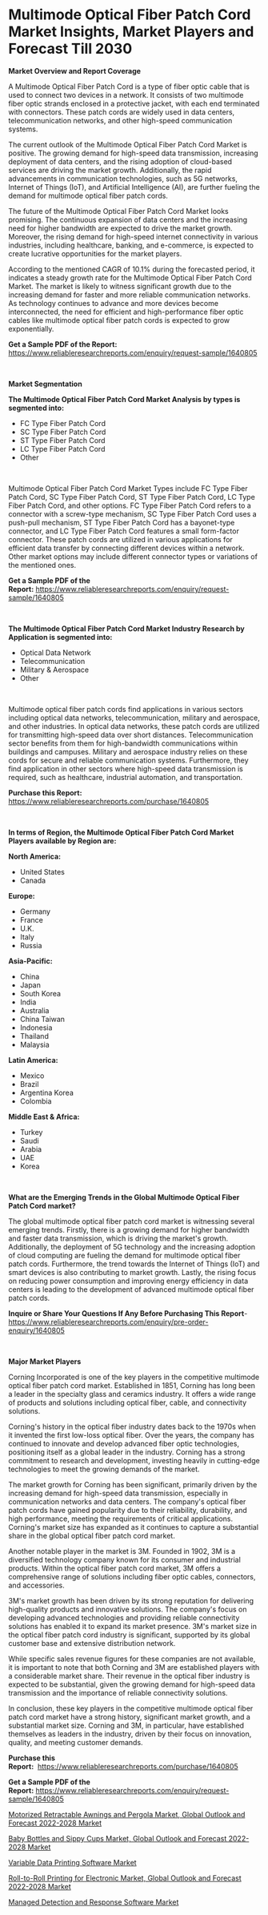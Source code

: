 <p><h1>Multimode Optical Fiber Patch Cord Market Insights, Market Players and Forecast Till 2030</h1></p><p><strong>Market Overview and Report Coverage</strong></p>
<p><p>A Multimode Optical Fiber Patch Cord is a type of fiber optic cable that is used to connect two devices in a network. It consists of two multimode fiber optic strands enclosed in a protective jacket, with each end terminated with connectors. These patch cords are widely used in data centers, telecommunication networks, and other high-speed communication systems.</p><p>The current outlook of the Multimode Optical Fiber Patch Cord Market is positive. The growing demand for high-speed data transmission, increasing deployment of data centers, and the rising adoption of cloud-based services are driving the market growth. Additionally, the rapid advancements in communication technologies, such as 5G networks, Internet of Things (IoT), and Artificial Intelligence (AI), are further fueling the demand for multimode optical fiber patch cords.</p><p>The future of the Multimode Optical Fiber Patch Cord Market looks promising. The continuous expansion of data centers and the increasing need for higher bandwidth are expected to drive the market growth. Moreover, the rising demand for high-speed internet connectivity in various industries, including healthcare, banking, and e-commerce, is expected to create lucrative opportunities for the market players.</p><p>According to the mentioned CAGR of 10.1% during the forecasted period, it indicates a steady growth rate for the Multimode Optical Fiber Patch Cord Market. The market is likely to witness significant growth due to the increasing demand for faster and more reliable communication networks. As technology continues to advance and more devices become interconnected, the need for efficient and high-performance fiber optic cables like multimode optical fiber patch cords is expected to grow exponentially.</p></p>
<p><strong>Get a Sample PDF of the Report:</strong> <a href="https://www.reliableresearchreports.com/enquiry/request-sample/1640805">https://www.reliableresearchreports.com/enquiry/request-sample/1640805</a></p>
<p>&nbsp;</p>
<p><strong>Market Segmentation</strong></p>
<p><strong>The Multimode Optical Fiber Patch Cord Market Analysis by types is segmented into:</strong></p>
<p><ul><li>FC Type Fiber Patch Cord</li><li>SC Type Fiber Patch Cord</li><li>ST Type Fiber Patch Cord</li><li>LC Type Fiber Patch Cord</li><li>Other</li></ul></p>
<p>&nbsp;</p>
<p><p>Multimode Optical Fiber Patch Cord Market Types include FC Type Fiber Patch Cord, SC Type Fiber Patch Cord, ST Type Fiber Patch Cord, LC Type Fiber Patch Cord, and other options. FC Type Fiber Patch Cord refers to a connector with a screw-type mechanism, SC Type Fiber Patch Cord uses a push-pull mechanism, ST Type Fiber Patch Cord has a bayonet-type connector, and LC Type Fiber Patch Cord features a small form-factor connector. These patch cords are utilized in various applications for efficient data transfer by connecting different devices within a network. Other market options may include different connector types or variations of the mentioned ones.</p></p>
<p><strong>Get a Sample PDF of the Report:</strong>&nbsp;<a href="https://www.reliableresearchreports.com/enquiry/request-sample/1640805">https://www.reliableresearchreports.com/enquiry/request-sample/1640805</a></p>
<p>&nbsp;</p>
<p><strong>The Multimode Optical Fiber Patch Cord Market Industry Research by Application is segmented into:</strong></p>
<p><ul><li>Optical Data Network</li><li>Telecommunication</li><li>Military & Aerospace</li><li>Other</li></ul></p>
<p>&nbsp;</p>
<p><p>Multimode optical fiber patch cords find applications in various sectors including optical data networks, telecommunication, military and aerospace, and other industries. In optical data networks, these patch cords are utilized for transmitting high-speed data over short distances. Telecommunication sector benefits from them for high-bandwidth communications within buildings and campuses. Military and aerospace industry relies on these cords for secure and reliable communication systems. Furthermore, they find application in other sectors where high-speed data transmission is required, such as healthcare, industrial automation, and transportation.</p></p>
<p><strong>Purchase this Report:</strong>&nbsp; <a href="https://www.reliableresearchreports.com/purchase/1640805">https://www.reliableresearchreports.com/purchase/1640805</a></p>
<p>&nbsp;</p>
<p><strong>In terms of Region, the Multimode Optical Fiber Patch Cord Market Players available by Region are:</strong></p>
<p>
    <p> <strong> North America: </strong>
        <ul>
            <li>United States</li>
            <li>Canada</li>
        </ul>
        </p> 
    <p> <strong> Europe: </strong>
        <ul>
            <li>Germany</li>
            <li>France</li>
            <li>U.K.</li>
            <li>Italy</li>
            <li>Russia</li>
        </ul>
        </p> 
    <p> <strong> Asia-Pacific: </strong>
        <ul>
            <li>China</li>
            <li>Japan</li>
            <li>South Korea</li>
            <li>India</li>
            <li>Australia</li>
            <li>China Taiwan</li>
            <li>Indonesia</li>
            <li>Thailand</li>
            <li>Malaysia</li>
        </ul>
        </p> 
    <p> <strong> Latin America: </strong>
        <ul>
            <li>Mexico</li>
            <li>Brazil</li>
            <li>Argentina Korea</li>
            <li>Colombia</li>
        </ul>
        </p> 
    <p> <strong> Middle East & Africa: </strong>
        <ul>
            <li>Turkey</li>
            <li>Saudi</li>
            <li>Arabia</li>
            <li>UAE</li>
            <li>Korea</li>
        </ul>
    </p>
    </p>
<p>&nbsp;</p>
<p><strong>What are the Emerging Trends in the Global Multimode Optical Fiber Patch Cord market?</strong></p>
<p><p>The global multimode optical fiber patch cord market is witnessing several emerging trends. Firstly, there is a growing demand for higher bandwidth and faster data transmission, which is driving the market's growth. Additionally, the deployment of 5G technology and the increasing adoption of cloud computing are fueling the demand for multimode optical fiber patch cords. Furthermore, the trend towards the Internet of Things (IoT) and smart devices is also contributing to market growth. Lastly, the rising focus on reducing power consumption and improving energy efficiency in data centers is leading to the development of advanced multimode optical fiber patch cords.</p></p>
<p><strong>Inquire or Share Your Questions If Any Before Purchasing This Report</strong>- <a href="https://www.reliableresearchreports.com/enquiry/pre-order-enquiry/1640805">https://www.reliableresearchreports.com/enquiry/pre-order-enquiry/1640805</a></p>
<p>&nbsp;</p>
<p><strong>Major Market Players</strong></p>
<p><p>Corning Incorporated is one of the key players in the competitive multimode optical fiber patch cord market. Established in 1851, Corning has long been a leader in the specialty glass and ceramics industry. It offers a wide range of products and solutions including optical fiber, cable, and connectivity solutions.</p><p>Corning's history in the optical fiber industry dates back to the 1970s when it invented the first low-loss optical fiber. Over the years, the company has continued to innovate and develop advanced fiber optic technologies, positioning itself as a global leader in the industry. Corning has a strong commitment to research and development, investing heavily in cutting-edge technologies to meet the growing demands of the market.</p><p>The market growth for Corning has been significant, primarily driven by the increasing demand for high-speed data transmission, especially in communication networks and data centers. The company's optical fiber patch cords have gained popularity due to their reliability, durability, and high performance, meeting the requirements of critical applications. Corning's market size has expanded as it continues to capture a substantial share in the global optical fiber patch cord market.</p><p>Another notable player in the market is 3M. Founded in 1902, 3M is a diversified technology company known for its consumer and industrial products. Within the optical fiber patch cord market, 3M offers a comprehensive range of solutions including fiber optic cables, connectors, and accessories.</p><p>3M's market growth has been driven by its strong reputation for delivering high-quality products and innovative solutions. The company's focus on developing advanced technologies and providing reliable connectivity solutions has enabled it to expand its market presence. 3M's market size in the optical fiber patch cord industry is significant, supported by its global customer base and extensive distribution network.</p><p>While specific sales revenue figures for these companies are not available, it is important to note that both Corning and 3M are established players with a considerable market share. Their revenue in the optical fiber industry is expected to be substantial, given the growing demand for high-speed data transmission and the importance of reliable connectivity solutions.</p><p>In conclusion, these key players in the competitive multimode optical fiber patch cord market have a strong history, significant market growth, and a substantial market size. Corning and 3M, in particular, have established themselves as leaders in the industry, driven by their focus on innovation, quality, and meeting customer demands.</p></p>
<p><strong>Purchase this Report:</strong>&nbsp;&nbsp;<a href="https://www.reliableresearchreports.com/purchase/1640805">https://www.reliableresearchreports.com/purchase/1640805</a></p>
<p></p>
<p><strong>Get a Sample PDF of the Report:</strong>&nbsp;<a href="https://www.reliableresearchreports.com/enquiry/request-sample/1640805">https://www.reliableresearchreports.com/enquiry/request-sample/1640805</a></p>
<p><p><a href="https://www.linkedin.com/pulse/motorized-retractable-awnings-pergola-market-global-outlook/">Motorized Retractable Awnings and Pergola Market, Global Outlook and Forecast 2022-2028 Market</a></p><p><a href="https://www.linkedin.com/pulse/decoding-baby-bottles-sippy-cups-market-global-outlook/">Baby Bottles and Sippy Cups Market, Global Outlook and Forecast 2022-2028 Market</a></p><p><a href="https://medium.com/@ewellklocko/variable-data-printing-software-market-the-key-to-successful-business-strategy-forecast-till-2030-6f21a5e7959e">Variable Data Printing Software Market</a></p><p><a href="https://www.linkedin.com/pulse/roll-to-roll-printing-electronic-market-global-outlook/">Roll-to-Roll Printing for Electronic Market, Global Outlook and Forecast 2022-2028 Market</a></p><p><a href="https://medium.com/@orlohagenes/managed-detection-and-response-software-market-competitive-analysis-market-trends-and-forecast-to-fcfd4df8e679">Managed Detection and Response Software Market</a></p></p>